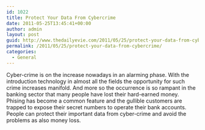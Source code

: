 ```yaml
---
id: 1022
title: Protect Your Data From Cybercrime
date: 2011-05-25T13:45:41+00:00
author: admin
layout: post
guid: http://www.thedailyevie.com/2011/05/25/protect-your-data-from-cybercrime/
permalink: /2011/05/25/protect-your-data-from-cybercrime/
categories:
  - General
---
```

Cyber-crime is on the increase nowadays in an alarming phase. With the introduction technology in almost all the fields the opportunity for such crime increases manifold. And more so the occurrence is so rampant in the banking sector that many people have lost their hard-earned money. Phising has become a common feature and the gullible customers are trapped to expose their secret numbers to operate their bank accounts. People can protect their important data from cyber-crime and avoid the problems as also money loss.